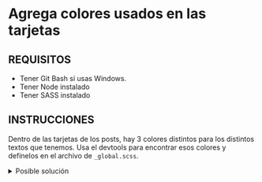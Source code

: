 # Agrega colores usados en las tarjetas

## REQUISITOS
- Tener Git Bash si usas Windows.
- Tener Node instalado
- Tener SASS instalado

## INSTRUCCIONES

Dentro de las tarjetas de los posts, hay 3 colores distintos para los distintos
textos que tenemos. Usa el devtools para encontrar esos colores y defínelos en
el archivo de `_global.scss`.

<details>
  <summary>Posible solución</summary>

Definimos los colores en `_global.scss`:

```scss{7-9}
/** _global.scss */

/** colores */
$dark-green-title: #025157;
$dark-green-text: #135359;
$white: #ffffff;
$gray: #4a4a4a;
$light-gray: #979797;
$light-green: #67b54b;
```

</details>

